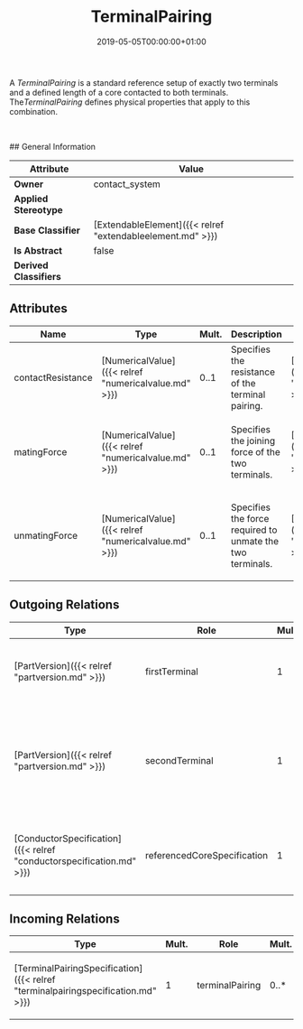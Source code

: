 ﻿---
title: TerminalPairing
toc: false
type: specs
date: "2019-05-05T00:00:00+01:00"
draft: false
menu_name: vec120

# Prev/next pager order (if `docs_section_pager` enabled in `params.toml`)
weight: 
---
<html>   <head>     </head>   <body>     <p> A <i>TerminalPairing</i> is a standard reference setup of exactly two terminals and a defined length of a core contacted to both terminals. The<i>TerminalPairing </i>defines physical properties that apply to this combination.      </p>      <p> &#160;      </p>  </body> </html>
## General Information

| Attribute               | Value |
|-------------------------|-------|
| **Owner**               | contact_system |
| **Applied Stereotype**  |   |
| **Base Classifier**     | [ExtendableElement]({{< relref "extendableelement.md" >}})<br/>  |
| **Is Abstract**         | false |
| **Derived Classifiers** |   |


## Attributes
|  Name  |  Type  |  Mult.  |  Description  |  Owning Classifier  |
|--------|--------|---------|---------------|--------------|
|contactResistance | [NumericalValue]({{< relref "numericalvalue.md" >}}) | 0..1 | Specifies the resistance of the terminal pairing. | [TerminalPairing]({{< relref "terminalpairing.md" >}}) |
|matingForce | [NumericalValue]({{< relref "numericalvalue.md" >}}) | 0..1 | <html>   <head>     </head>   <body>     <p> Specifies the joining force of the two terminals.      </p>    </body> </html>  | [TerminalPairing]({{< relref "terminalpairing.md" >}}) |
|unmatingForce | [NumericalValue]({{< relref "numericalvalue.md" >}}) | 0..1 | <html>   <head>     </head>   <body>     <p> Specifies the force required to unmate the two terminals.      </p>  </body> </html> | [TerminalPairing]({{< relref "terminalpairing.md" >}}) |

## Outgoing Relations
|    Type  |   Role   |   Mult.   |   Mult.   |   Description   |
|----------|----------|-----------|-----------|-----------------|
| [PartVersion]({{< relref "partversion.md" >}}) | firstTerminal | 1 | 0..* | <html>   <head>     </head>   <body>     <p> References the first terminal of the TerminalPairing.      </p>  </body> </html> |
| [PartVersion]({{< relref "partversion.md" >}}) | secondTerminal | 1 | 0..* | <html>   <head>     </head>   <body>     <p> References the second terminal of the TerminalPairing (first and second does not imply any specific order).      </p>  </body> </html> |
| [ConductorSpecification]({{< relref "conductorspecification.md" >}}) | referencedCoreSpecification | 1 | 0..* | <html>   <head>     </head>   <body>     <p> References the CoreSpecification that is used on both sides of the ContactSystem.      </p>    </body> </html>  |
##  Incoming Relations
|    Type  |   Mult.  |   Role    |   Mult.   |   Description  |
|----------|----------|-----------|-----------|----------------|
| [TerminalPairingSpecification]({{< relref "terminalpairingspecification.md" >}}) | 1 | terminalPairing | 0..* | <html>   <head>     </head>   <body>     <p> Specifies the TerminalPairings described by this TerminalPairingSpecification.      </p>  </body> </html> |
